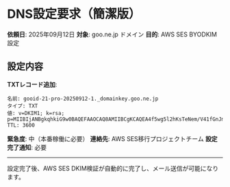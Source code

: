 # DNS設定要求（簡潔版）

**依頼日**: 2025年09月12日
**対象**: goo.ne.jp ドメイン
**目的**: AWS SES BYODKIM設定

## 設定内容

**TXTレコード追加**:
```
名前: gooid-21-pro-20250912-1._domainkey.goo.ne.jp
タイプ: TXT
値: v=DKIM1; k=rsa; p=MIIBIjANBgkqhkiG9w0BAQEFAAOCAQ8AMIIBCgKCAQEA4f5wg5l2hKsTeNem/V41fGnJm6gOdrj8ym3rFkEjWT2BTq2by8bg5Ho61qIw3QVp+2ZNtNqYqYemgrXfJ8Kd4WZ2ROr8J5q1234+oZBiGE9lp9B4L1GekpMQa9ub0cKyDFeL2qIxD6HGPnY2+MA8y9WOJ8fj234gKluU1qfnyxUiZo5r2ImlqNe+jpvyCUgq2F5q0JZfZDnwtGU3Zp+2vgYlc
TTL: 3600
```

**緊急度**: 中（本番稼働に必要）
**連絡先**: AWS SES移行プロジェクトチーム
**設定完了通知**: 必要

---
設定完了後、AWS SES DKIM検証が自動的に完了し、メール送信が可能になります。
